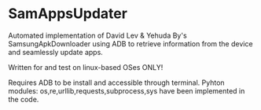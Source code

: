 # SamAppsUpdater
Automated implementation of David Lev &amp; Yehuda By's SamsungApkDownloader using ADB to retrieve information from the device and seamlessly update apps.

Written for and test on linux-based OSes ONLY!

Requires ADB to be install and accessible through terminal.
Pyhton modules: os,re,urllib,requests,subprocess,sys have been implemented in the code.
